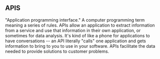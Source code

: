## APIS
"Application programming interface." A computer programming term meaning a series of rules. APIs allow an application to extract information from a service and use that information in their own application, or sometimes for data analysis. It's kind of like a phone for applications to have conversations -- an API literally "calls" one application and gets information to bring to you to use in your software. APIs facilitate the data needed to provide solutions to customer problems.
